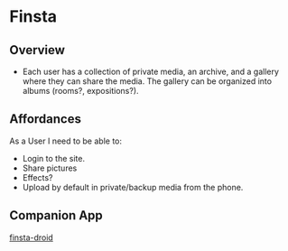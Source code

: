 # Finsta

## Overview

- Each user has a collection of private media, an archive, and a gallery where
  they can share the media. The gallery can be organized into albums (rooms?,
  expositions?).

## Affordances

As a User I need to be able to:

- Login to the site.
- Share pictures
- Effects?
- Upload by default in private/backup media from the phone.

## Companion App

[finsta-droid](https://github.com/PuercoPop/finsta-droid)

